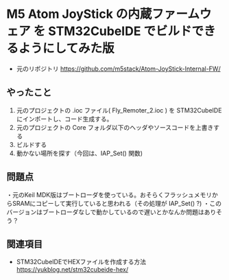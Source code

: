 # M5 Atom JoyStick の内蔵ファームウェア を STM32CubeIDE でビルドできるようにしてみた版

- 元のリポジトリ https://github.com/m5stack/Atom-JoyStick-Internal-FW/

## やったこと

1. 元のプロジェクトの .ioc ファイル( Fly_Remoter_2.ioc ) を STM32CubeIDE にインポートし、コード生成する。
2. 元のプロジェクトの Core フォルダ以下のヘッダやソースコードを上書きする
3. ビルドする
4. 動かない場所を探す（今回は、IAP_Set() 関数)

## 問題点

・元のKeil MDK版はブートローダを使っている。おそらくフラッシュメモリからSRAMにコピーして実行していると思われる（その処理が IAP_Set() ?)
・このバージョンはブートローダなしで動かしているので遅いとかなんか問題はありそう？

## 関連項目

- STM32CubeIDEでHEXファイルを作成する方法 https://yukblog.net/stm32cubeide-hex/

